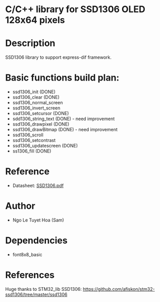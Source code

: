 # C/C++ library for SSD1306 OLED 128x64 pixels 

# Description
SSD1306 library to support express-dif framework.

# Basic functions build plan:
- ssd1306_init (DONE)
- ssd1306_clear (DONE)
- ssd1306_normal_screen
- ssd1306_invert_screen
- ssd1306_setcursor (DONE)
- sdd1306_string_text (DONE) - need improvement
- ssd1306_drawpixel (DONE)
- ssd1306_drawBitmap (DONE) - need improvement
- ssd1306_scroll
- ssd1306_setcontrast
- ssd1306_updatescreen (DONE)
- ss1306_fill (DONE)

# Reference
  <ul> 
      <li>
        Datasheet: <a href = "https://cdn-shop.adafruit.com/datasheets/SSD1306.pdf">SSD1306.pdf </a>
      </li>
  </ul>
  
  # Author
  - Ngo Le Tuyet Hoa (Sam)
 # Dependencies
  - font8x8_basic
 # References
 Huge thanks to STM32_lib SSD1306: https://github.com/afiskon/stm32-ssd1306/tree/master/ssd1306
